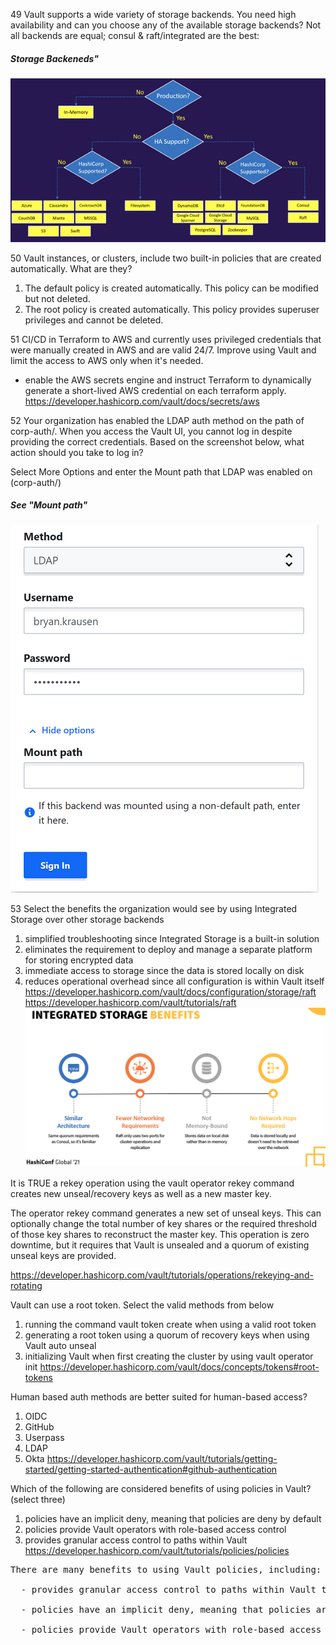 



49 Vault supports a wide variety of storage backends. You need high availability and can you choose any of the available storage backends?  Not all backends are equal; consul & raft/integrated are the best:
##### Storage Backeneds"
![IntegratedStorage](img/storageBackends.png)

50 Vault instances, or clusters, include two built-in policies that are created automatically. What are they?
1. The default policy is created automatically. This policy can be modified but not deleted.
2. The root policy is created automatically. This policy provides superuser privileges and cannot be deleted.

51 CI/CD in Terraform to AWS and currently uses privileged credentials that were manually created in AWS and are valid 24/7. Improve using Vault and limit the access to AWS only when it's needed.

- enable the AWS secrets engine and instruct Terraform to dynamically generate a short-lived AWS credential on each terraform apply.
https://developer.hashicorp.com/vault/docs/secrets/aws

52 Your organization has enabled the LDAP auth method on the path of corp-auth/. When you access the Vault UI, you cannot log in despite providing the correct credentials. Based on the screenshot below, what action should you take to log in?

Select More Options and enter the Mount path that LDAP was enabled on (corp-auth/)

##### See "Mount path"
![IntegratedStorage](img/loginMountPath.png)

53 Select the benefits the organization would see by using Integrated Storage over other storage backends 
1. simplified troubleshooting since Integrated Storage is a built-in solution
2. eliminates the requirement to deploy and manage a separate platform for storing encrypted data
3. immediate access to storage since the data is stored locally on disk
4. reduces operational overhead since all configuration is within Vault itself
https://developer.hashicorp.com/vault/docs/configuration/storage/raft
https://developer.hashicorp.com/vault/tutorials/raft
![IntegratedStorage](img/integratedStorage.png)

It is TRUE a rekey operation using the vault operator rekey command creates new unseal/recovery keys as well as a new master key.

The operator rekey command generates a new set of unseal keys. This can optionally change the total number of key shares or the required threshold of those key shares to reconstruct the master key. This operation is zero downtime, but it requires that Vault is unsealed and a quorum of existing unseal keys are provided.

https://developer.hashicorp.com/vault/tutorials/operations/rekeying-and-rotating


Vault can use a root token. Select the valid methods from below
1. running the command vault token create when using a valid root token
2. generating a root token using a quorum of recovery keys when using Vault auto unseal
3. initializing Vault when first creating the cluster by using vault operator init
https://developer.hashicorp.com/vault/docs/concepts/tokens#root-tokens

Human based auth methods are better suited for human-based access?
1. OIDC
2. GitHub 
3. Userpass
4. LDAP
5. Okta
https://developer.hashicorp.com/vault/tutorials/getting-started/getting-started-authentication#github-authentication

Which of the following are considered benefits of using policies in Vault? (select three)
1. policies have an implicit deny, meaning that policies are deny by default
2. policies provide Vault operators with role-based access control
3. provides granular access control to paths within Vault
https://developer.hashicorp.com/vault/tutorials/policies/policies
<pre>
There are many benefits to using Vault policies, including:

  - provides granular access control to paths within Vault to control who can access certain paths inside Vault

  - policies have an implicit deny, meaning that policies are deny by default - no policy means no authorization

  - policies provide Vault operators with role-based access control so you can ensure users only have access to the paths required
</pre>